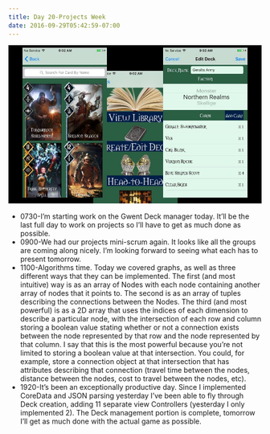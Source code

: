 ```yaml
---
title: Day 20-Projects Week
date: 2016-09-29T05:42:59-07:00
---
```

![Day 20](/assets/images/day20.jpg)

* 0730-I’m starting work on the Gwent Deck manager today.  It’ll be the last full day to work on projects so I’ll have to get as much done as possible.
* 0900-We had our projects mini-scrum again.  It looks like all the groups are coming along nicely.  I’m looking forward to seeing what each has to present tomorrow.
* 1100-Algorithms time.  Today we covered graphs, as well as three different ways that they can be implemented.  The first (and most intuitive) way is as an array of Nodes with each node containing another array of nodes that it points to.  The second is as an array of tuples describing the connections between the Nodes.  The third (and most powerful) is as a 2D array that uses the indices of each dimension to describe a particular node, with the intersection of each row and column storing a boolean value stating whether or not a connection exists between the node represented by that row and the node represented by that column.  I say that this is the most powerful because you’re not limited to storing a boolean value at that intersection.  You could, for example, store a connection object at that intersection that has attributes describing that connection (travel time between the nodes, distance between the nodes, cost to travel between the nodes, etc). 
* 1920-It’s been an exceptionally productive day.  Since I implemented CoreData and JSON parsing yesterday I’ve been able to fly through Deck creation, adding 11 separate view Controllers (yesterday I only implemented 2).  The Deck management portion is complete, tomorrow I’ll get as much done with the actual game as possible.
